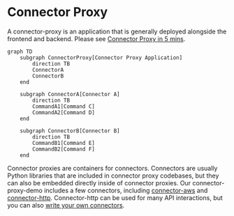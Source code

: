# Connector Proxy

A connector-proxy is an application that is generally deployed alongside the frontend and backend.
Please see [Connector Proxy in 5 mins](https://github.com/sartography/spiff-arena/wiki/Connector-Proxy-in-5-mins).

```mermaid
graph TD
    subgraph ConnectorProxy[Connector Proxy Application]
        direction TB
        ConnectorA
        ConnectorB
    end

    subgraph ConnectorA[Connector A]
        direction TB
        CommandA1[Command C]
        CommandA2[Command D]
    end

    subgraph ConnectorB[Connector B]
        direction TB
        CommandB1[Command E]
        CommandB2[Command F]
    end

```

Connector proxies are containers for connectors.
Connectors are usually Python libraries that are included in connector proxy codebases, but they can also be embedded directly inside of connector proxies.
Our connector-proxy-demo includes a few connectors, including [connector-aws](https://github.com/sartography/connector-aws) and [connector-http](https://github.com/sartography/connector-http).
Connector-http can be used for many API interactions, but you can also [write your own connectors](how_to_build_a_connector).
